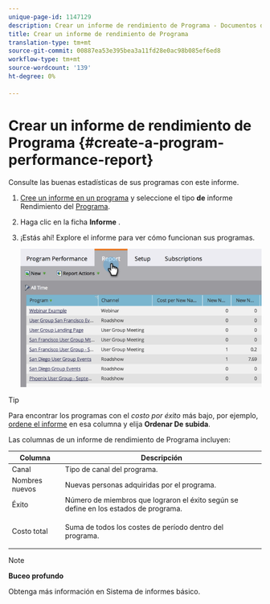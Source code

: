 ```yaml
---
unique-page-id: 1147129
description: Crear un informe de rendimiento de Programa - Documentos de marketing - Documentación del producto
title: Crear un informe de rendimiento de Programa
translation-type: tm+mt
source-git-commit: 00887ea53e395bea3a11fd28e0ac98b085ef6ed8
workflow-type: tm+mt
source-wordcount: '139'
ht-degree: 0%

---
```



# Crear un informe de rendimiento de Programa {#create-a-program-performance-report}

Consulte las buenas estadísticas de sus programas con este informe.

1. [Cree un informe en un programa](../../../../product-docs/reporting/basic-reporting/creating-reports/create-a-report-in-a-program.md) y seleccione el tipo **de** informe Rendimiento del [Programa](../../../../product-docs/reporting/basic-reporting/report-types/report-type-overview.md).
1. Haga clic en la ficha **Informe** .
1. ¡Estás ahí! Explore el informe para ver cómo funcionan sus programas.

   ![](assets/image2014-9-18-17-3a23-3a2.png)

>[!TIP]
>
>Para encontrar los programas con el *costo por éxito* más bajo, por ejemplo, [ordene el informe](../../../../product-docs/reporting/basic-reporting/editing-reports/sort-report-on-columns.md) en esa columna y elija **Ordenar De subida**.

Las columnas de un informe de rendimiento de Programa incluyen:

<table> 
 <thead> 
  <tr> 
   <th>Columna</th> 
   <th>Descripción</th> 
  </tr> 
 </thead> 
 <tbody> 
  <tr> 
   <td>Canal</td> 
   <td>Tipo de canal del programa.</td> 
  </tr> 
  <tr> 
   <td>Nombres nuevos</td> 
   <td>Nuevas personas adquiridas por el programa.</td> 
  </tr> 
  <tr> 
   <td>Éxito</td> 
   <td>Número de miembros que lograron el éxito según se define en los estados de programa. </td> 
  </tr> 
  <tr> 
   <td>Costo total</td> 
   <td><p>Suma de todos los costes de período dentro del programa.</p></td> 
  </tr> 
 </tbody> 
</table>

>[!NOTE]
>
>**Buceo profundo**
>
>Obtenga más información en Sistema de informes [](http://docs.marketo.com/display/docs/basic+reporting)básico.

